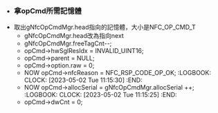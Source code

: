 - ### 拿opCmd所需記憶體
- 取出gNfcOpCmdMgr.head指向的記憶體，大小是NFC_OP_CMD_T
	- gNfcOpCmdMgr.head改為指向next
	- gNfcOpCmdMgr.freeTagCnt--;
	- opCmd->hwSglResIdx = INVALID_UINT16;
	- opCmd->parent = NULL;
	- opCmd->option.raw = 0;
	- NOW opCmd->nfcReason = NFC_RSP_CODE_OP_OK;
	  :LOGBOOK:
	  CLOCK: [2023-05-02 Tue 11:15:30]
	  :END:
	- NOW opCmd->allocSerial = gNfcOpCmdMgr.allocSerial ++;
	  :LOGBOOK:
	  CLOCK: [2023-05-02 Tue 11:15:25]
	  :END:
	- opCmd->dwCnt = 0;